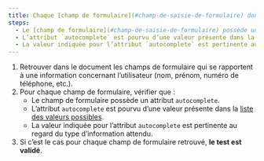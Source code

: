 ```yaml
---
title: Chaque [champ de formulaire](#champ-de-saisie-de-formulaire) dont l’objet se rapporte à une information concernant l’utilisateur vérifie-t-il ces conditions ?
steps:
  - Le [champ de formulaire](#champ-de-saisie-de-formulaire) possède un attribut `autocomplete `;
  - L’attribut `autocomplete` est pourvu d’une valeur présente dans la [liste des valeurs possibles pour l’attribut `autocomplete`](#liste-des-valeurs-possibles-pour-l-attribut-autocomplete) associés à un [champ de formulaire](#champ-de-saisie-de-formulaire).
  - La valeur indiquée pour l’attribut `autocomplete` est pertinente au regard du type d’information attendu.
---
```


1. Retrouver dans le document les champs de formulaire qui se rapportent à une information concernant l’utilisateur (nom, prénom, numéro de téléphone, etc.).
2. Pour chaque champ de formulaire, vérifier que :
   - Le champ de formulaire possède un attribut `autocomplete`.
   - L’attribut `autocomplete` est pourvu d’une valeur présente dans la <a rel="noreferrer noopener" target="_blank" title="liste des valeurs possibles - en anglais - nouvelle fenêtre" href="https://www.w3.org/TR/html52/sec-forms.html#autofill-processing-model">liste des valeurs possibles</a>.
   - La valeur indiquée pour l’attribut `autocomplete` est pertinente au regard du type d’information attendu.
3. Si c’est le cas pour chaque champ de formulaire retrouvé, **le test est validé**.
